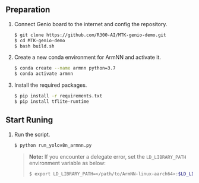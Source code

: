## Preparation

1. Connect Genio board to the internet and config the repository.
    ```bash
    $ git clone https://github.com/R300-AI/MTK-genio-demo.git
    $ cd MTK-genio-demo
    $ bash build.sh
    ```

2. Create a new conda environment for ArmNN and activate it.
    ```bash
    $ conda create --name armnn python=3.7
    $ conda activate armnn
    ```

3. Install the required packages.
    ```bash
    $ pip install -r requirements.txt
    $ pip install tflite-runtime
    ```
## Start Runing
1. Run the script.
    ```bash
    $ python run_yolov8n_armnn.py
    ```
    > **Note:** If you encounter a delegate error, set the `LD_LIBRARY_PATH` environment variable as below:
    > ```bash
    > $ export LD_LIBRARY_PATH=</path/to/ArmNN-linux-aarch64>:$LD_LIBRARY_PATH
    > ```
